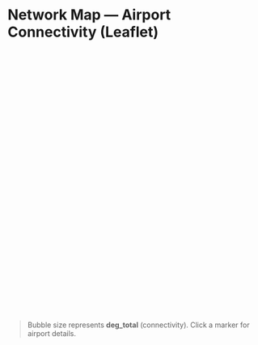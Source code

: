 # Network Map — Airport Connectivity (Leaflet)

<div id="map" style="height:520px; min-height:520px; width:100%; border-radius:8px; overflow:hidden;"></div>

<link rel="stylesheet" href="https://unpkg.com/leaflet@1.9.4/dist/leaflet.css"/>
<script src="https://unpkg.com/leaflet@1.9.4/dist/leaflet.js"></script>

<script>
(function(){
  
function siteRoot(){
  const parts = location.pathname.split('/').filter(Boolean);
  return parts.length ? '/' + parts[0] + '/' : '/';
}
function bust(u){
  const v = Date.now(); // cache-buster to avoid stale JSON/CSV
  return u + (u.includes('?') ? '&' : '?') + 'v=' + v;
}

  function init(){
    if (typeof L === 'undefined') return setTimeout(init, 80);
    const map = L.map('map');
    map.setView([25.25, 55.30], 3);
    L.tileLayer('https://{s}.tile.openstreetmap.org/{z}/{x}/{y}.png',{ maxZoom: 8, attribution: '&copy; OpenStreetMap' }).addTo(map);
    setTimeout(()=>map.invalidateSize(), 150);

    const url = bust(siteRoot() + 'assets/airports.geojson');
    fetch(url).then(r=>{ if(!r.ok) throw new Error('HTTP '+r.status); return r.json(); })
      .then(geo=>{
        if(!geo.features || !geo.features.length){
          L.marker([25.252,55.364]).addTo(map).bindPopup('airports.geojson is empty.');
          return;
        }
        const layer = L.geoJSON(geo, {
          pointToLayer: (feat, latlng) => {
            const deg = (+feat.properties.deg_total)||0;
            const r = Math.max(3, Math.sqrt(deg));
            return L.circleMarker(latlng, { radius:r, weight:1, color:'#1565c0', fillColor:'#42a5f5', fillOpacity:0.6 });
          },
          onEachFeature: (feat, l) => {
            const p = feat.properties||{};
            l.bindPopup(`<b>${p.iata||''} — ${p.name||''}</b><br/>${p.city||''}, ${p.country||''}<br/>deg_total: <b>${p.deg_total||0}</b>`);
          }
        }).addTo(map);
        try { map.fitBounds(layer.getBounds(), {padding:[20,20]}); } catch(e) {}
      })
      .catch(err=>{ console.error('airports.geojson error:',err); L.marker([25.252,55.364]).addTo(map).bindPopup('airports.geojson not found.'); });
  }
  if (document.readyState === 'loading') document.addEventListener('DOMContentLoaded', init); else init();
})();
</script>

> Bubble size represents **deg_total** (connectivity). Click a marker for airport details.
